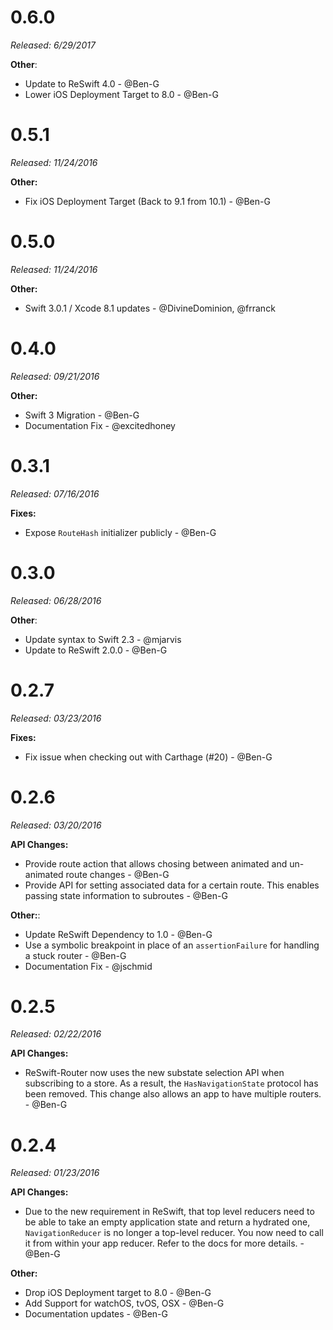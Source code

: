 # 0.6.0

*Released: 6/29/2017*

**Other**:

- Update to ReSwift 4.0 - @Ben-G
- Lower iOS Deployment Target to 8.0 - @Ben-G

# 0.5.1

*Released: 11/24/2016*

**Other:**

- Fix iOS Deployment Target (Back to 9.1 from 10.1)  -  @Ben-G



# 0.5.0

*Released: 11/24/2016*

**Other:**

- Swift 3.0.1 / Xcode 8.1 updates -  @DivineDominion, @frranck

# 0.4.0

*Released: 09/21/2016*

**Other:**

- Swift 3 Migration - @Ben-G
- Documentation Fix - @excitedhoney

# 0.3.1

*Released: 07/16/2016*

**Fixes:**

- Expose `RouteHash` initializer publicly - @Ben-G

# 0.3.0

*Released: 06/28/2016*

**Other**:

- Update syntax to Swift 2.3 - @mjarvis
- Update to ReSwift 2.0.0 - @Ben-G

# 0.2.7

*Released: 03/23/2016*

**Fixes:**

- Fix issue when checking out with Carthage (#20) - @Ben-G

# 0.2.6

*Released: 03/20/2016*

**API Changes:**

- Provide route action that allows chosing between animated and un-animated route changes - @Ben-G
- Provide API for setting associated data for a certain route. This enables passing state information to subroutes - @Ben-G

**Other:**:

- Update ReSwift Dependency to 1.0 - @Ben-G
- Use a symbolic breakpoint in place of an `assertionFailure` for handling a stuck router - @Ben-G
- Documentation Fix - @jschmid

# 0.2.5

*Released: 02/22/2016*

**API Changes:**
- ReSwift-Router now uses the new substate selection API when subscribing to a store. As a result, the `HasNavigationState` protocol has been removed. This change also allows an app to have multiple routers. - @Ben-G

# 0.2.4

*Released: 01/23/2016*

**API Changes:**

- Due to the new requirement in ReSwift, that top level reducers need to be able to take an empty application state and return a hydrated one, `NavigationReducer` is no longer a top-level reducer. You now need to call it from within your app reducer. Refer to the docs for more details. - @Ben-G

**Other:**

- Drop iOS Deployment target to 8.0 - @Ben-G
- Add Support for watchOS, tvOS, OSX - @Ben-G
- Documentation updates - @Ben-G
